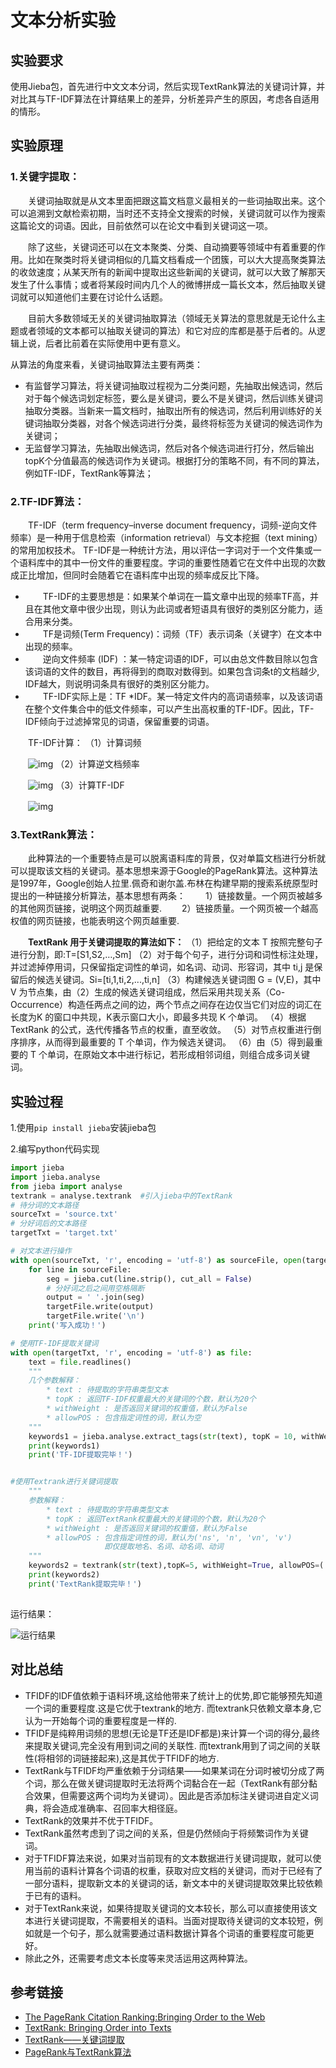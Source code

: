 # 文本分析实验

## 实验要求

使用Jieba包，首先进行中文文本分词，然后实现TextRank算法的关键词计算，并对比其与TF-IDF算法在计算结果上的差异，分析差异产生的原因，考虑各自适用的情形。

## 实验原理

### 1.关键字提取：

　　关键词抽取就是从文本里面把跟这篇文档意义最相关的一些词抽取出来。这个可以追溯到文献检索初期，当时还不支持全文搜索的时候，关键词就可以作为搜索这篇论文的词语。因此，目前依然可以在论文中看到关键词这一项。

　　除了这些，关键词还可以在文本聚类、分类、自动摘要等领域中有着重要的作用。比如在聚类时将关键词相似的几篇文档看成一个团簇，可以大大提高聚类算法的收敛速度；从某天所有的新闻中提取出这些新闻的关键词，就可以大致了解那天发生了什么事情；或者将某段时间内几个人的微博拼成一篇长文本，然后抽取关键词就可以知道他们主要在讨论什么话题。

　　目前大多数领域无关的关键词抽取算法（领域无关算法的意思就是无论什么主题或者领域的文本都可以抽取关键词的算法）和它对应的库都是基于后者的。从逻辑上说，后者比前着在实际使用中更有意义。

从算法的角度来看，关键词抽取算法主要有两类：

- 有监督学习算法，将关键词抽取过程视为二分类问题，先抽取出候选词，然后对于每个候选词划定标签，要么是关键词，要么不是关键词，然后训练关键词抽取分类器。当新来一篇文档时，抽取出所有的候选词，然后利用训练好的关键词抽取分类器，对各个候选词进行分类，最终将标签为关键词的候选词作为关键词；
- 无监督学习算法，先抽取出候选词，然后对各个候选词进行打分，然后输出topK个分值最高的候选词作为关键词。根据打分的策略不同，有不同的算法，例如TF-IDF，TextRank等算法；

### 2.TF-IDF算法：

　　TF-IDF（term frequency–inverse document frequency，词频-逆向文件频率）是一种用于信息检索（information retrieval）与文本挖掘（text mining）的常用加权技术。
TF-IDF是一种统计方法，用以评估一字词对于一个文件集或一个语料库中的其中一份文件的重要程度。字词的重要性随着它在文件中出现的次数成正比增加，但同时会随着它在语料库中出现的频率成反比下降。

- 　　TF-IDF的主要思想是：如果某个单词在一篇文章中出现的频率TF高，并且在其他文章中很少出现，则认为此词或者短语具有很好的类别区分能力，适合用来分类。
- 　　TF是词频(Term Frequency)：词频（TF）表示词条（关键字）在文本中出现的频率。
- 　　逆向文件频率 (IDF) ：某一特定词语的IDF，可以由总文件数目除以包含该词语的文件的数目，再将得到的商取对数得到。如果包含词条t的文档越少, IDF越大，则说明词条具有很好的类别区分能力。
- 　　TF-IDF实际上是：TF *IDF。某一特定文件内的高词语频率，以及该词语在整个文件集合中的低文件频率，可以产生出高权重的TF-IDF。因此，TF-IDF倾向于过滤掉常见的词语，保留重要的词语。

　　TF-IDF计算：
     （1）计算词频

　　![img](img/词频.png)
     （2）计算逆文档频率

　　![img](img/逆文档频率.png)
     （3）计算TF-IDF

　　![img](img/TF-IDF.png)

### 3.TextRank算法：

　　此种算法的一个重要特点是可以脱离语料库的背景，仅对单篇文档进行分析就可以提取该文档的关键词。基本思想来源于Google的PageRank算法。这种算法是1997年，Google创始人拉里.佩奇和谢尔盖.布林在构建早期的搜索系统原型时提出的一种链接分析算法，基本思想有两条：
　　1）链接数量。一个网页被越多的其他网页链接，说明这个网页越重要.
　　2）链接质量。一个网页被一个越高权值的网页链接，也能表明这个网页越重要.

　　**TextRank 用于关键词提取的算法如下：**
   （1）把给定的文本 T 按照完整句子进行分割，即:T=[S1,S2,…,Sm]
   （2）对于每个句子，进行分词和词性标注处理，并过滤掉停用词，只保留指定词性的单词，如名词、动词、形容词，其中 ti,j 是保留后的候选关键词。Si=[ti,1,ti,2,...,ti,n]
   （3）构建候选关键词图 G = (V,E)，其中 V 为节点集，由（2）生成的候选关键词组成，然后采用共现关系（Co-Occurrence）构造任两点之间的边，两个节点之间存在边仅当它们对应的词汇在长度为K 的窗口中共现，K表示窗口大小，即最多共现 K 个单词。
   （4）根据 TextRank 的公式，迭代传播各节点的权重，直至收敛。
   （5）对节点权重进行倒序排序，从而得到最重要的 T 个单词，作为候选关键词。
   （6）由（5）得到最重要的 T 个单词，在原始文本中进行标记，若形成相邻词组，则组合成多词关键词。

## 实验过程

1.使用`pip install jieba`安装jieba包

2.编写python代码实现

```python
import jieba
import jieba.analyse
from jieba import analyse
textrank = analyse.textrank  #引入jieba中的TextRank
# 待分词的文本路径
sourceTxt = 'source.txt'
# 分好词后的文本路径
targetTxt = 'target.txt'

# 对文本进行操作
with open(sourceTxt, 'r', encoding = 'utf-8') as sourceFile, open(targetTxt, 'a+', encoding = 'utf-8') as targetFile:
    for line in sourceFile:
        seg = jieba.cut(line.strip(), cut_all = False)
        # 分好词之后之间用空格隔断
        output = ' '.join(seg)
        targetFile.write(output)
        targetFile.write('\n')
    print('写入成功！')

# 使用TF-IDF提取关键词
with open(targetTxt, 'r', encoding = 'utf-8') as file:
    text = file.readlines()
    """
    几个参数解释：
        * text : 待提取的字符串类型文本
        * topK : 返回TF-IDF权重最大的关键词的个数，默认为20个
        * withWeight : 是否返回关键词的权重值，默认为False
        * allowPOS : 包含指定词性的词，默认为空
    """
    keywords1 = jieba.analyse.extract_tags(str(text), topK = 10, withWeight=True, allowPOS=())
    print(keywords1)
    print('TF-IDF提取完毕！')


#使用Textrank进行关键词提取
    """
    参数解释：
        * text : 待提取的字符串类型文本
        * topK : 返回TextRank权重最大的关键词的个数，默认为20个
        * withWeight : 是否返回关键词的权重值，默认为False
        * allowPOS : 包含指定词性的词，默认为('ns', 'n', 'vn', 'v')
                     即仅提取地名、名词、动名词、动词
    """
    keywords2 = textrank(str(text),topK=5, withWeight=True, allowPOS=('ns', 'n', 'vn', 'v'))
    print(keywords2)
    print('TextRank提取完毕！')
	
```

运行结果：

![运行结果](img/运行结果.png)

## 对比总结

- TFIDF的IDF值依赖于语料环境,这给他带来了统计上的优势,即它能够预先知道一个词的重要程度.这是它优于textrank的地方.
  而textrank只依赖文章本身,它认为一开始每个词的重要程度是一样的.
- TFIDF是纯粹用词频的思想(无论是TF还是IDF都是)来计算一个词的得分,最终来提取关键词,完全没有用到词之间的关联性.
  而textrank用到了词之间的关联性(将相邻的词链接起来),这是其优于TFIDF的地方.
- TextRank与TFIDF均严重依赖于分词结果——如果某词在分词时被切分成了两个词，那么在做关键词提取时无法将两个词黏合在一起（TextRank有部分黏合效果，但需要这两个词均为关键词）。因此是否添加标注关键词进自定义词典，将会造成准确率、召回率大相径庭。
- TextRank的效果并不优于TFIDF。
- TextRank虽然考虑到了词之间的关系，但是仍然倾向于将频繁词作为关键词。
- 对于TFIDF算法来说，如果对当前现有的文本数据进行关键词提取，就可以使用当前的语料计算各个词语的权重，获取对应文档的关键词，而对于已经有了一部分语料，提取新文本的关键词的话，新文本中的关键词提取效果比较依赖于已有的语料。
- 对于TextRank来说，如果待提取关键词的文本较长，那么可以直接使用该文本进行关键词提取，不需要相关的语料。当面对提取待关键词的文本较短，例如就是一个句子，那么就需要通过语料数据计算各个词语的重要程度可能更好。
- 除此之外，还需要考虑文本长度等来灵活运用这两种算法。

## 参考链接

- [The PageRank Citation Ranking:Bringing Order to the Web](https://link.zhihu.com/?target=http%3A//ilpubs.stanford.edu%3A8090/422/1/1999-66.pdf)
- [TextRank: Bringing Order into Texts](https://link.zhihu.com/?target=http%3A//web.eecs.umich.edu/~mihalcea/papers/mihalcea.emnlp04.pdf)
- [TextRank——关键词提取](https://link.zhihu.com/?target=https%3A//www.jianshu.com/p/8b27f729e30f)
- [PageRank与TextRank算法](https://link.zhihu.com/?target=https%3A//www.zybuluo.com/evilking/note/902585)

